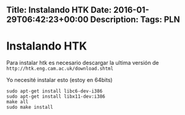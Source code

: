 Title: Instalando HTK
Date: 2016-01-29T06:42:23+00:00
Description: 
Tags: PLN
---
# Instalando HTK

Para instalar htk es necesario descargar la ultima versión de `http://htk.eng.cam.ac.uk/download.shtml`

Yo necesité instalar esto (estoy en 64bits)

```
sudo apt-get install libc6-dev-i386
sudo apt-get install libx11-dev:i386
make all
sudo make install
```